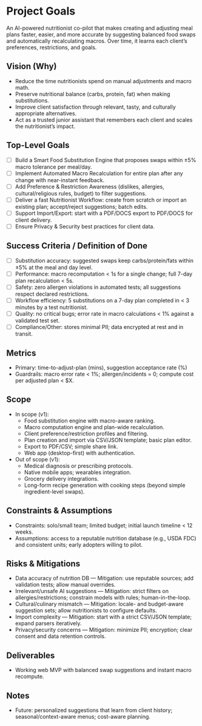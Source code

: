 # Project Goals

An AI-powered nutritionist co-pilot that makes creating and adjusting meal plans faster, easier, and more accurate by suggesting balanced food swaps and automatically recalculating macros. Over time, it learns each client’s preferences, restrictions, and goals.

## Vision (Why)
- Reduce the time nutritionists spend on manual adjustments and macro math.
- Preserve nutritional balance (carbs, protein, fat) when making substitutions.
- Improve client satisfaction through relevant, tasty, and culturally appropriate alternatives.
- Act as a trusted junior assistant that remembers each client and scales the nutritionist’s impact.

## Top-Level Goals
- [ ] Build a Smart Food Substitution Engine that proposes swaps within ±5% macro tolerance per meal/day.
- [ ] Implement Automated Macro Recalculation for entire plan after any change with near-instant feedback.
- [ ] Add Preference & Restriction Awareness (dislikes, allergies, cultural/religious rules, budget) to filter suggestions.
- [ ] Deliver a fast Nutritionist Workflow: create from scratch or import an existing plan; accept/reject suggestions; batch edits.
- [ ] Support Import/Export: start with a PDF/DOCS export to PDF/DOCS for client delivery.
- [ ] Ensure Privacy & Security best practices for client data.

## Success Criteria / Definition of Done
- [ ] Substitution accuracy: suggested swaps keep carbs/protein/fats within ±5% at the meal and day level.
- [ ] Performance: macro recomputation < 1s for a single change; full 7-day plan recalculation < 5s.
- [ ] Safety: zero allergen violations in automated tests; all suggestions respect declared restrictions.
- [ ] Workflow efficiency: 5 substitutions on a 7-day plan completed in < 3 minutes by a test nutritionist.
- [ ] Quality: no critical bugs; error rate in macro calculations < 1% against a validated test set.
- [ ] Compliance/Other: stores minimal PII; data encrypted at rest and in transit.

## Metrics
- Primary: time-to-adjust-plan (mins), suggestion acceptance rate (%)
- Guardrails: macro error rate < 1%; allergen/incidents = 0; compute cost per adjusted plan < $X.

## Scope
- In scope (v1):
  - Food substitution engine with macro-aware ranking.
  - Macro computation engine and plan-wide recalculation.
  - Client preference/restriction profiles and filtering.
  - Plan creation and import via CSV/JSON template; basic plan editor.
  - Export to PDF/CSV; simple share link.
  - Web app (desktop-first) with authentication.
- Out of scope (v1):
  - Medical diagnosis or prescribing protocols.
  - Native mobile apps; wearables integration.
  - Grocery delivery integrations.
  - Long-form recipe generation with cooking steps (beyond simple ingredient-level swaps).


## Constraints & Assumptions
- Constraints: solo/small team; limited budget; initial launch timeline < 12 weeks.
- Assumptions: access to a reputable nutrition database (e.g., USDA FDC) and consistent units; early adopters willing to pilot.

## Risks & Mitigations
- Data accuracy of nutrition DB — Mitigation: use reputable sources; add validation tests; allow manual overrides.
- Irrelevant/unsafe AI suggestions — Mitigation: strict filters on allergies/restrictions; constrain models with rules; human-in-the-loop.
- Cultural/culinary mismatch — Mitigation: locale- and budget-aware suggestion sets; allow nutritionists to configure defaults.
- Import complexity — Mitigation: start with a strict CSV/JSON template; expand parsers iteratively.
- Privacy/security concerns — Mitigation: minimize PII; encryption; clear consent and data retention controls.


## Deliverables
- Working web MVP with balanced swap suggestions and instant macro recompute.

## Notes
- Future: personalized suggestions that learn from client history; seasonal/context-aware menus; cost-aware planning.
